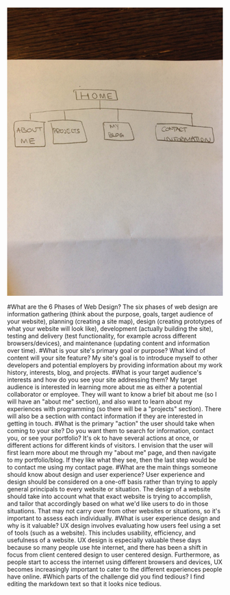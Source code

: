 ![Site map](../week-2/imgs/site-map.png "Site map")



#What are the 6 Phases of Web Design?
  The six phases of web design are information gathering (think about the purpose, goals, target audience of your website), planning (creating a site map), design (creating prototypes of what your website will look like), development (actually building the site), testing and delivery (test functionality, for example across different browsers/devices), and maintenance (updating content and information over time).
#What is your site's primary goal or purpose? What kind of content will your site feature?
  My site's goal is to introduce myself to other developers and potential employers by providing information about my work history, interests, blog, and projects.
#What is your target audience's interests and how do you see your site addressing them?
  My target audience is interested in learning more about me as either a potential collaborator or employee. They will want to know a brief bit about me (so I will have an "about me" section), and also want to learn about my experiences with programming (so there will be a "projects" section). There will also be a section with contact information if they are interested in getting in touch.
#What is the primary "action" the user should take when coming to your site? Do you want them to search for information, contact you, or see your portfolio? It's ok to have several actions at once, or different actions for different kinds of visitors.
  I envision that the user will first learn more about me through my "about me" page, and then navigate to my portfolio/blog. If they like what they see, then the last step would be to contact me using my contact page.
#What are the main things someone should know about design and user experience?
  User experience and design should be considered on a one-off basis rather than trying to apply general principals to every website or situation. The design of a website should take into account what that exact website is trying to accomplish, and tailor that accordingly based on what we'd like users to do in those situations. That may not carry over from other websites or situations, so it's important to assess each individually.
#What is user experience design and why is it valuable?
  UX design involves evaluating how users feel using a set of tools (such as a website). This includes usability, efficiency, and usefulness of a website. UX design is especially valuable these days because so many people use hte internet, and there has been a shift in focus from client centered design to user centered design. Furthermore, as people start to access the internet using different browsers and devices, UX becomes increasingly important to cater to the different experiences people have online.
#Which parts of the challenge did you find tedious?
  I find editing the markdown text so that it looks nice tedious.